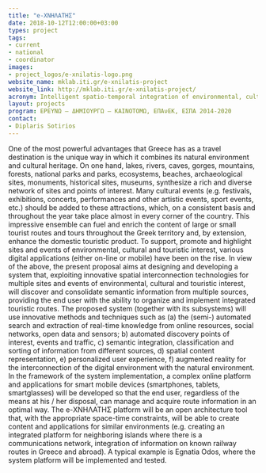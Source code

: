 ```yaml
---
title: "e-ΧΝΗΛΑΤΗΣ"
date: 2018-10-12T12:00:00+03:00
types: project
tags:
- current
- national
- coordinator
images: 
- project_logos/e-xnilatis-logo.png
website_name: mklab.iti.gr/e-xnilatis-project
website_link: http://mklab.iti.gr/e-xnilatis-project/ 
acronym: Intelligent spatio-temporal integration of environmental, cultural and touristic routes
layout: projects
program: ΕΡΕΥΝΩ – ΔΗΜΙΟΥΡΓΩ – ΚΑΙΝΟΤΟΜΩ, ΕΠΑνΕΚ, ΕΣΠΑ 2014-2020
contact: 
- Diplaris Sotirios
---
```

One of the most powerful advantages that Greece has as a travel destination is the unique way in which it combines its natural environment and cultural heritage. On one hand, lakes, rivers, caves, gorges, mountains, forests, national parks and parks, ecosystems, beaches, archaeological sites, monuments, historical sites, museums, synthesize a rich and diverse network of sites and points of interest. Many cultural events (e.g. festivals, exhibitions, concerts, performances and other artistic events, sport events, etc.) should be added to these attractions, which, on a consistent basis and throughout the year take place almost in every corner of the country. This impressive ensemble can fuel and enrich the content of large or small tourist routes and tours throughout the Greek territory and, by extension, enhance the domestic touristic product.
To support, promote and highlight sites and events of environmental, cultural and touristic interest, various digital applications (either on-line or mobile) have been on the rise. 
In view of the above, the present proposal aims at designing and developing a system that, exploiting innovative spatial interconnection technologies for multiple sites and events of environmental, cultural and touristic interest, will discover and consolidate semantic information from multiple sources, providing the end user with the ability to organize and implement integrated touristic routes.
The proposed system (together with its subsystems) will use innovative methods and techniques such as (a) the (semi-) automated search and extraction of real-time knowledge from online resources, social networks, open data and sensors; b) automated discovery points of interest, events and traffic, c) semantic integration, classification and sorting of information from different sources, d) spatial content representation, e) personalized user experience, f) augmented reality  for the interconnection of the digital environment with the natural environment. In the framework of the system implementation, a complex online platform and applications for smart mobile devices (smartphones, tablets, smartglasses) will be developed so that the end user, regardless of the means at his / her disposal, can manage and acquire route information in an optimal way. The e-ΧΝΗΛΑΤΗΣ platform will be an open architecture tool that, with the appropriate space-time constraints, will be able to create content and applications for similar environments (e.g. creating an integrated platform for neighboring islands where there is a communications network, integration of information on known railway routes in Greece and abroad). A typical example is Egnatia Odos, where the system platform will be implemented and tested.
